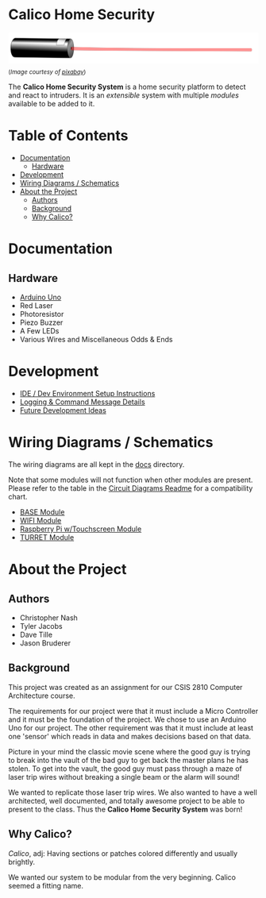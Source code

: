 Calico Home Security
====================

![Laser Pointer](./docs/laser-160991.png)
<sub>(_Image courtesy of [pixabay](https://pixabay.com/en/laser-optics-science-laser-pointer-160991/)_)</sub>

The **Calico Home Security System** is a home security platform to detect and react to intruders. It is an _extensible_ system with multiple _modules_ available to be added to it.


Table of Contents
=================

- [Documentation](#documentation)
  * [Hardware](#hardware)
- [Development](#development)
- [Wiring Diagrams / Schematics](#wiring-diagrams--schematics)
- [About the Project](#about-the-project)
  * [Authors](#authors)
  * [Background](#background)
  * [Why Calico?](#why-calico)

Documentation
=============

Hardware
--------

* [Arduino Uno](https://www.arduino.cc/en/Main/ArduinoBoardUno)
* Red Laser
* Photoresistor
* Piezo Buzzer
* A Few LEDs
* Various Wires and Miscellaneous Odds & Ends


Development
===========

* [IDE / Dev Environment Setup Instructions](./docs/development/dev_environment_setup.md)
* [Logging & Command Message Details](./docs/development/logging.md)
* [Future Development Ideas](./docs/development/future/future_ideas.md)


Wiring Diagrams / Schematics
============================

The wiring diagrams are all kept in the [docs](./docs/circuit_diagrams) directory.

Note that some modules will not function when other modules are present. Please refer to the table in the [Circuit Diagrams Readme](./docs/circuit_diagrams/README.md) for a compatibility chart.

* [BASE Module](./docs/circuit_diagrams/module_BASE/README.md)
* [WIFI Module](./docs/circuit_diagrams/module_WIFI/README.md)
* [Raspberry Pi w/Touchscreen Module](./docs/circuit_diagrams/module_PI/README.md)
* [TURRET Module](./docs/circuit_diagrams/module_TURRET/README.md)


About the Project
=================

Authors
-------

* Christopher Nash
* Tyler Jacobs
* Dave Tille
* Jason Bruderer

Background
----------

This project was created as an assignment for our CSIS 2810 Computer Architecture course.

The requirements for our project were that it must include a Micro Controller and it must be the foundation of the project. We chose to use an Arduino Uno for our project. The other requirement was that it must include at least one 'sensor' which reads in data and makes decisions based on that data.

Picture in your mind the classic movie scene where the good guy is trying to break into the vault of the bad guy to get back the master plans he has stolen. To get into the vault, the good guy must pass through a maze of laser trip wires without breaking a single beam or the alarm will sound!

We wanted to replicate those laser trip wires. We also wanted to have a well architected, well documented, and totally awesome project to be able to present to the class. Thus the **Calico Home Security System** was born!


Why Calico?
-----------

*Calico*, adj: Having sections or patches colored differently and usually brightly.

We wanted our system to be modular from the very beginning. Calico seemed a fitting name.
